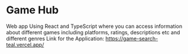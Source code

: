 # Game Hub
Web app Using React and TypeScript where you can access information about different games including platforms, ratings, descriptions etc and different genres
Link for the Application: https://game-search-teal.vercel.app/
